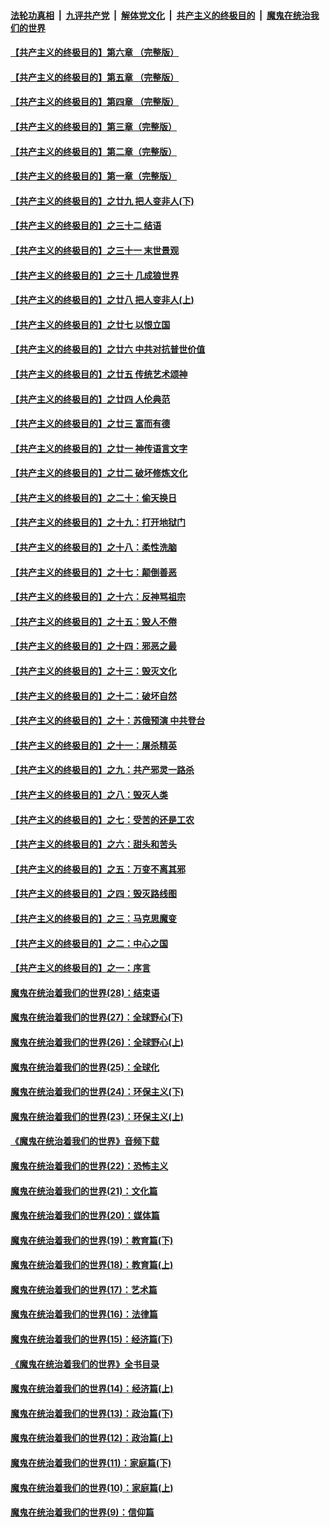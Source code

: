 ####  [法轮功真相](../../../../basic/blob/master/README.md?t=11171526) &nbsp;|&nbsp; [九评共产党](../../../../9ping.md/blob/master/README.md?t=11171526) &nbsp;|&nbsp; [解体党文化](../../../../jtdwh.md/blob/master/README.md?t=11171526)  &nbsp;|&nbsp; [共产主义的终极目的](../../../../gczydzjmd.md/blob/master/README.md?t=11171526) &nbsp;|&nbsp; [魔鬼在统治我们的世界](../../../../mgztzwmdsj.md/blob/master/README.md?t=11171526) 

#### [【共产主义的终极目的】第六章 （完整版）](../pages/nsc422/n11428913.md?t=11171526) 

#### [【共产主义的终极目的】第五章 （完整版）](../pages/nsc422/n11428912.md?t=11171526) 

#### [【共产主义的终极目的】第四章 （完整版）](../pages/nsc422/n11428907.md?t=11171526) 

#### [【共产主义的终极目的】第三章（完整版）](../pages/nsc422/n11428848.md?t=11171526) 

#### [【共产主义的终极目的】第二章（完整版）](../pages/nsc422/n11428831.md?t=11171526) 

#### [【共产主义的终极目的】第一章（完整版）](../pages/nsc422/n11417651.md?t=11171526) 

#### [【共产主义的终极目的】之廿九 把人变非人(下)](../pages/nsc422/n11344140.md?t=11171526) 

#### [【共产主义的终极目的】之三十二 结语](../pages/nsc422/n11360535.md?t=11171526) 

#### [【共产主义的终极目的】之三十一 末世景观](../pages/nsc422/n11351129.md?t=11171526) 

#### [【共产主义的终极目的】之三十 几成狼世界](../pages/nsc422/n11348280.md?t=11171526) 

#### [【共产主义的终极目的】之廿八 把人变非人(上)](../pages/nsc422/n11340492.md?t=11171526) 

#### [【共产主义的终极目的】之廿七 以恨立国](../pages/nsc422/n11336944.md?t=11171526) 

#### [【共产主义的终极目的】之廿六 中共对抗普世价值](../pages/nsc422/n11324785.md?t=11171526) 

#### [【共产主义的终极目的】之廿五 传统艺术颂神](../pages/nsc422/n11296396.md?t=11171526) 

#### [【共产主义的终极目的】之廿四 人伦典范](../pages/nsc422/n11296397.md?t=11171526) 

#### [【共产主义的终极目的】之廿三 富而有德](../pages/nsc422/n11283598.md?t=11171526) 

#### [【共产主义的终极目的】之廿一 神传语言文字](../pages/nsc422/n11263265.md?t=11171526) 

#### [【共产主义的终极目的】之廿二 破坏修炼文化](../pages/nsc422/n11245728.md?t=11171526) 

#### [【共产主义的终极目的】之二十：偷天换日](../pages/nsc422/n11238846.md?t=11171526) 

#### [【共产主义的终极目的】之十九：打开地狱门](../pages/nsc422/n11206376.md?t=11171526) 

#### [【共产主义的终极目的】之十八：柔性洗脑](../pages/nsc422/n11199994.md?t=11171526) 

#### [【共产主义的终极目的】之十七：颠倒善恶](../pages/nsc422/n11179782.md?t=11171526) 

#### [【共产主义的终极目的】之十六：反神骂祖宗](../pages/nsc422/n11166798.md?t=11171526) 

#### [【共产主义的终极目的】之十五：毁人不倦](../pages/nsc422/n11166792.md?t=11171526) 

#### [【共产主义的终极目的】之十四：邪恶之最](../pages/nsc422/n11150249.md?t=11171526) 

#### [【共产主义的终极目的】之十三：毁灭文化](../pages/nsc422/n11135227.md?t=11171526) 

#### [【共产主义的终极目的】之十二：破坏自然](../pages/nsc422/n11135214.md?t=11171526) 

#### [【共产主义的终极目的】之十：苏俄预演 中共登台](../pages/nsc422/n11118424.md?t=11171526) 

#### [【共产主义的终极目的】之十一：屠杀精英](../pages/nsc422/n11118442.md?t=11171526) 

#### [【共产主义的终极目的】之九：共产邪灵一路杀](../pages/nsc422/n11114139.md?t=11171526) 

#### [【共产主义的终极目的】之八：毁灭人类](../pages/nsc422/n11108503.md?t=11171526) 

#### [【共产主义的终极目的】之七：受苦的还是工农](../pages/nsc422/n11101809.md?t=11171526) 

#### [【共产主义的终极目的】之六：甜头和苦头](../pages/nsc422/n11096971.md?t=11171526) 

#### [【共产主义的终极目的】之五：万变不离其邪](../pages/nsc422/n11091285.md?t=11171526) 

#### [【共产主义的终极目的】之四：毁灭路线图](../pages/nsc422/n11086284.md?t=11171526) 

#### [【共产主义的终极目的】之三：马克思魔变](../pages/nsc422/n11061941.md?t=11171526) 

#### [【共产主义的终极目的】之二：中心之国](../pages/nsc422/n11047728.md?t=11171526) 

#### [【共产主义的终极目的】之一：序言](../pages/nsc422/n11086077.md?t=11171526) 

#### [魔鬼在统治着我们的世界(28)：结束语](../pages/nsc422/n10936246.md?t=11171526) 

#### [魔鬼在统治着我们的世界(27)：全球野心(下)](../pages/nsc422/n10928319.md?t=11171526) 

#### [魔鬼在统治着我们的世界(26)：全球野心(上)](../pages/nsc422/n10900318.md?t=11171526) 

#### [魔鬼在统治着我们的世界(25)：全球化](../pages/nsc422/n10788205.md?t=11171526) 

#### [魔鬼在统治着我们的世界(24)：环保主义(下)](../pages/nsc422/n10695307.md?t=11171526) 

#### [魔鬼在统治着我们的世界(23)：环保主义(上)](../pages/nsc422/n10688613.md?t=11171526) 

#### [《魔鬼在统治着我们的世界》音频下载](../pages/nsc422/n10635553.md?t=11171526) 

#### [魔鬼在统治着我们的世界(22)：恐怖主义](../pages/nsc422/n10614727.md?t=11171526) 

#### [魔鬼在统治着我们的世界(21)：文化篇](../pages/nsc422/n10597706.md?t=11171526) 

#### [魔鬼在统治着我们的世界(20)：媒体篇](../pages/nsc422/n10586579.md?t=11171526) 

#### [魔鬼在统治着我们的世界(19)：教育篇(下)](../pages/nsc422/n10564808.md?t=11171526) 

#### [魔鬼在统治着我们的世界(18)：教育篇(上)](../pages/nsc422/n10526970.md?t=11171526) 

#### [魔鬼在统治着我们的世界(17)：艺术篇](../pages/nsc422/n10499093.md?t=11171526) 

#### [魔鬼在统治着我们的世界(16)：法律篇](../pages/nsc422/n10485969.md?t=11171526) 

#### [魔鬼在统治着我们的世界(15)：经济篇(下)](../pages/nsc422/n10469975.md?t=11171526) 

#### [《魔鬼在统治着我们的世界》全书目录](../pages/nsc422/n10464261.md?t=11171526) 

#### [魔鬼在统治着我们的世界(14)：经济篇(上)](../pages/nsc422/n10457370.md?t=11171526) 

#### [魔鬼在统治着我们的世界(13)：政治篇(下)](../pages/nsc422/n10448270.md?t=11171526) 

#### [魔鬼在统治着我们的世界(12)：政治篇(上)](../pages/nsc422/n10444576.md?t=11171526) 

#### [魔鬼在统治着我们的世界(11)：家庭篇(下)](../pages/nsc422/n10440961.md?t=11171526) 

#### [魔鬼在统治着我们的世界(10)：家庭篇(上)](../pages/nsc422/n10435448.md?t=11171526) 

#### [魔鬼在统治着我们的世界(9)：信仰篇](../pages/nsc422/n10432159.md?t=11171526) 

